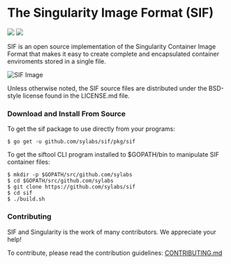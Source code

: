 # The Singularity Image Format (SIF)

<a href="https://circleci.com/gh/sylabs/sif"><img src="https://circleci.com/gh/sylabs/sif.svg?style=shield&circle-token=7e762a71efecb4da6cd6981e90cf4cc9c5e4291e"/></a>
<a href="https://app.zenhub.com/workspace/o/sylabs/sif/boards"><img src="https://raw.githubusercontent.com/ZenHubIO/support/master/zenhub-badge.png"></a>

SIF is an open source implementation of the Singularity Container Image Format
that makes it easy to create complete and encapsulated container enviroments
stored in a single file.

![SIF Image](doc/sif.png)

Unless otherwise noted, the SIF source files are distributed under the BSD-style
license found in the LICENSE.md file.

### Download and Install From Source

To get the sif package to use directly from your programs:

```Shell Session
$ go get -u github.com/sylabs/sif/pkg/sif
```

To get the siftool CLI program installed to $GOPATH/bin to manipulate SIF container files:

```Shell Session
$ mkdir -p $GOPATH/src/github.com/sylabs
$ cd $GOPATH/src/github.com/sylabs
$ git clone https://github.com/sylabs/sif
$ cd sif
$ ./build.sh
```

### Contributing

SIF and Singularity is the work of many contributors. We appreciate your help!

To contribute, please read the contribution guidelines:
	[CONTRIBUTING.md](./CONTRIBUTING.md)
